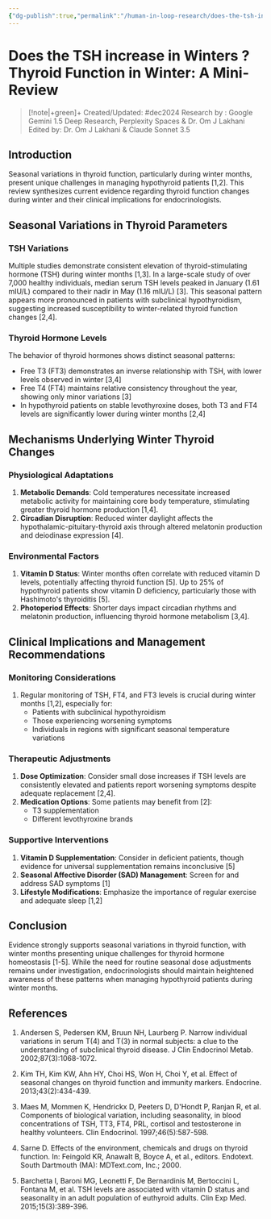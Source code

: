 ```yaml
---
{"dg-publish":true,"permalink":"/human-in-loop-research/does-the-tsh-increase-in-winters/"}
---
```


<script data-goatcounter="https://endocrinologyindia.goatcounter.com/count" async src="//gc.zgo.at/count.js"></script>
# Does the TSH increase in Winters ? Thyroid Function in Winter: A Mini-Review

> [!note|+green]+ Created/Updated: #dec2024
> Research by : Google Gemini 1.5 Deep Research, Perplexity Spaces & Dr. Om J Lakhani 
> Edited by: Dr. Om J Lakhani & Claude Sonnet 3.5


## Introduction
Seasonal variations in thyroid function, particularly during winter months, present unique challenges in managing hypothyroid patients [1,2]. This review synthesizes current evidence regarding thyroid function changes during winter and their clinical implications for endocrinologists.

## Seasonal Variations in Thyroid Parameters

### TSH Variations
Multiple studies demonstrate consistent elevation of thyroid-stimulating hormone (TSH) during winter months [1,3]. In a large-scale study of over 7,000 healthy individuals, median serum TSH levels peaked in January (1.61 mIU/L) compared to their nadir in May (1.16 mIU/L) [3]. This seasonal pattern appears more pronounced in patients with subclinical hypothyroidism, suggesting increased susceptibility to winter-related thyroid function changes [2,4].

### Thyroid Hormone Levels
The behavior of thyroid hormones shows distinct seasonal patterns:
- Free T3 (FT3) demonstrates an inverse relationship with TSH, with lower levels observed in winter [3,4]
- Free T4 (FT4) maintains relative consistency throughout the year, showing only minor variations [3]
- In hypothyroid patients on stable levothyroxine doses, both T3 and FT4 levels are significantly lower during winter months [2,4]

## Mechanisms Underlying Winter Thyroid Changes

### Physiological Adaptations
1. **Metabolic Demands**: Cold temperatures necessitate increased metabolic activity for maintaining core body temperature, stimulating greater thyroid hormone production [1,4].
2. **Circadian Disruption**: Reduced winter daylight affects the hypothalamic-pituitary-thyroid axis through altered melatonin production and deiodinase expression [4].

### Environmental Factors
1. **Vitamin D Status**: Winter months often correlate with reduced vitamin D levels, potentially affecting thyroid function [5]. Up to 25% of hypothyroid patients show vitamin D deficiency, particularly those with Hashimoto's thyroiditis [5].
2. **Photoperiod Effects**: Shorter days impact circadian rhythms and melatonin production, influencing thyroid hormone metabolism [3,4].

## Clinical Implications and Management Recommendations

### Monitoring Considerations
1. Regular monitoring of TSH, FT4, and FT3 levels is crucial during winter months [1,2], especially for:
   - Patients with subclinical hypothyroidism
   - Those experiencing worsening symptoms
   - Individuals in regions with significant seasonal temperature variations

### Therapeutic Adjustments
1. **Dose Optimization**: Consider small dose increases if TSH levels are consistently elevated and patients report worsening symptoms despite adequate replacement [2,4].
2. **Medication Options**: Some patients may benefit from [2]:
   - T3 supplementation
   - Different levothyroxine brands

### Supportive Interventions
1. **Vitamin D Supplementation**: Consider in deficient patients, though evidence for universal supplementation remains inconclusive [5]
2. **Seasonal Affective Disorder (SAD) Management**: Screen for and address SAD symptoms [1]
3. **Lifestyle Modifications**: Emphasize the importance of regular exercise and adequate sleep [1,2]

## Conclusion
Evidence strongly supports seasonal variations in thyroid function, with winter months presenting unique challenges for thyroid hormone homeostasis [1-5]. While the need for routine seasonal dose adjustments remains under investigation, endocrinologists should maintain heightened awareness of these patterns when managing hypothyroid patients during winter months.

## References
1. Andersen S, Pedersen KM, Bruun NH, Laurberg P. Narrow individual variations in serum T(4) and T(3) in normal subjects: a clue to the understanding of subclinical thyroid disease. J Clin Endocrinol Metab. 2002;87(3):1068-1072.

2. Kim TH, Kim KW, Ahn HY, Choi HS, Won H, Choi Y, et al. Effect of seasonal changes on thyroid function and immunity markers. Endocrine. 2013;43(2):434-439.

3. Maes M, Mommen K, Hendrickx D, Peeters D, D'Hondt P, Ranjan R, et al. Components of biological variation, including seasonality, in blood concentrations of TSH, TT3, FT4, PRL, cortisol and testosterone in healthy volunteers. Clin Endocrinol. 1997;46(5):587-598.

4. Sarne D. Effects of the environment, chemicals and drugs on thyroid function. In: Feingold KR, Anawalt B, Boyce A, et al., editors. Endotext. South Dartmouth (MA): MDText.com, Inc.; 2000.

5. Barchetta I, Baroni MG, Leonetti F, De Bernardinis M, Bertoccini L, Fontana M, et al. TSH levels are associated with vitamin D status and seasonality in an adult population of euthyroid adults. Clin Exp Med. 2015;15(3):389-396.